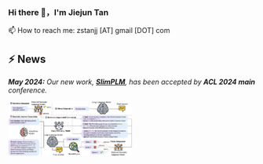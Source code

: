 ### Hi there 👋，I'm Jiejun Tan

<!--
**plageon/plageon** is a ✨ _special_ ✨ repository because its `README.md` (this file) appears on your GitHub profile.

Here are some ideas to get you started:

- 🔭 I’m currently working on ...
- 🌱 I’m currently learning ...
- 👯 I’m looking to collaborate on ...
- 🤔 I’m looking for help with ...
- 💬 Ask me about ...
- 📫 How to reach me: ...
- 😄 Pronouns: ...
- ⚡ Fun fact: ...
-->

📫 How to reach me: zstanjj [AT] gmail [DOT] com

## ⚡ **News**
_**May 2024:** Our new work, **[SlimPLM]([https://github.com/plageon/SlimPlm])**, has been accepted by **ACL 2024 main** conference._

<img src='https://github.com/plageon/SlimPlm/blob/main/figures/main-pipeline.png' height="50%" width="50%">

